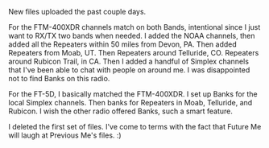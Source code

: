 New files uploaded the past couple days.

For the FTM-400XDR channels match on both Bands, intentional since I just want to RX/TX two bands when needed. I added the NOAA channels, then added all the Repeaters within 50 miles from Devon, PA. Then added Repeaters from Moab, UT. Then Repeaters around Telluride, CO. Repeaters around Rubicon Trail, in CA. Then I added a handful of Simplex channels that I've been able to chat with people on around me. I was disappointed not to find Banks on this radio.

For the FT-5D, I basically matched the FTM-400XDR. I set up Banks for the local Simplex channels. Then banks for Repeaters in Moab, Telluride, and Rubicon. I wish the other radio offered Banks, such a smart feature.

I deleted the first set of files. I've come to terms with the fact that Future Me will laugh at Previous Me's files. :)
